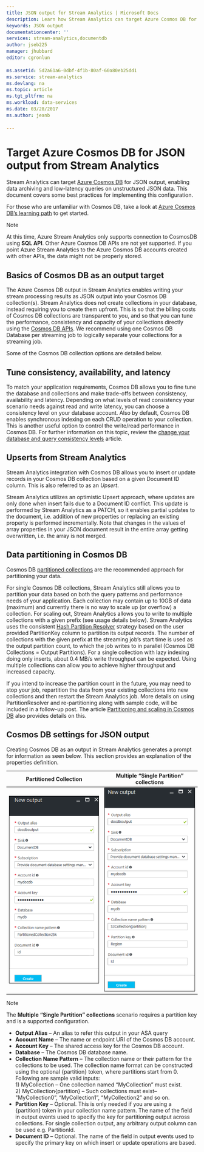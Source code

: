```yaml
---
title: JSON output for Stream Analytics | Microsoft Docs
description: Learn how Stream Analytics can target Azure Cosmos DB for JSON output, for data archiving and low-latency queries on unstructured JSON data.
keywords: JSON output
documentationcenter: ''
services: stream-analytics,documentdb
author: jseb225
manager: jhubbard
editor: cgronlun

ms.assetid: 5d2a61a6-0dbf-4f1b-80af-60a80eb25dd1
ms.service: stream-analytics
ms.devlang: na
ms.topic: article
ms.tgt_pltfrm: na
ms.workload: data-services
ms.date: 03/28/2017
ms.author: jeanb

---
```

# Target Azure Cosmos DB for JSON output from Stream Analytics
Stream Analytics can target [Azure Cosmos DB](https://azure.microsoft.com/services/documentdb/) for JSON output, enabling data archiving and low-latency queries on unstructured JSON data. This document covers some best practices for implementing this configuration.

For those who are unfamiliar with Cosmos DB, take a look at [Azure Cosmos DB’s learning path](https://azure.microsoft.com/documentation/learning-paths/documentdb/) to get started. 

> [!Note]
> At this time, Azure Stream Analytics only supports connection to CosmosDB using **SQL API**.
> Other Azure Cosmos DB APIs are not yet supported. If you point Azure Stream Analytics to the Azure Cosmos DB accounts created with other APIs, the data might not be properly stored. 

## Basics of Cosmos DB as an output target
The Azure Cosmos DB output in Stream Analytics enables writing your stream processing results as JSON output into your Cosmos DB collection(s). Stream Analytics does not create collections in your database, instead requiring you to create them upfront. This is so that the billing costs of Cosmos DB collections are transparent to you, and so that you can tune the performance, consistency and capacity of your collections directly using the [Cosmos DB APIs](https://msdn.microsoft.com/library/azure/dn781481.aspx). We recommend using one Cosmos DB Database per streaming job to logically separate your collections for a streaming job.

Some of the Cosmos DB collection options are detailed below.

## Tune consistency, availability, and latency
To match your application requirements, Cosmos DB allows you to fine tune the database and collections and make trade-offs between consistency, availability and latency. Depending on what levels of read consistency your scenario needs against read and write latency, you can choose a consistency level on your database account. Also by default, Cosmos DB enables synchronous indexing on each CRUD operation to your collection. This is another useful option to control the write/read performance in Cosmos DB. For further information on this topic, review the [change your database and query consistency levels](../cosmos-db/consistency-levels.md) article.

## Upserts from Stream Analytics
Stream Analytics integration with Cosmos DB allows you to insert or update records in your Cosmos DB collection based on a given Document ID column. This is also referred to as an *Upsert*.

Stream Analytics utilizes an optimistic Upsert approach, where updates are only done when insert fails due to a Document ID conflict. This update is performed by Stream Analytics as a PATCH, so it enables partial updates to the document, i.e. addition of new properties or replacing an existing property is performed incrementally. Note that changes in the values of array properties in your JSON document result in the entire array getting overwritten, i.e. the array is not merged.

## Data partitioning in Cosmos DB
Cosmos DB [partitioned collections](../cosmos-db/partition-data.md) are the recommended approach for partitioning your data. 

For single Cosmos DB collections, Stream Analytics still allows you to partition your data based on both the query patterns and performance needs of your application. Each collection may contain up to 10GB of data (maximum) and currently there is no way to scale up (or overflow) a collection. For scaling out, Stream Analytics allows you to write to multiple collections with a given prefix (see usage details below). Stream Analytics uses the consistent [Hash Partition Resolver](https://msdn.microsoft.com/library/azure/microsoft.azure.documents.partitioning.hashpartitionresolver.aspx) strategy based on the user provided PartitionKey column to partition its output records. The number of collections with the given prefix at the streaming job’s start time is used as the output partition count, to which the job writes to in parallel (Cosmos DB Collections = Output Partitions). For a single collection with lazy indexing doing only inserts, about 0.4 MB/s write throughput can be expected. Using multiple collections can allow you to achieve higher throughput and increased capacity.

If you intend to increase the partition count in the future, you may need to stop your job, repartition the data from your existing collections into new collections and then restart the Stream Analytics job. More details on using PartitionResolver and re-partitioning along with sample code, will be included in a follow-up post. The article [Partitioning and scaling in Cosmos DB](../cosmos-db/sql-api-partition-data.md) also provides details on this.

## Cosmos DB settings for JSON output
Creating Cosmos DB as an output in Stream Analytics generates a prompt for information as seen below. This section provides an explanation of the properties definition.

Partitioned Collection | Multiple “Single Partition” collections
---|---
![documentdb stream analytics output screen](media/stream-analytics-documentdb-output/stream-analytics-documentdb-output-1.png) |  ![documentdb stream analytics output screen](media/stream-analytics-documentdb-output/stream-analytics-documentdb-output-2.png)


  
> [!NOTE]
> The **Multiple “Single Partition” collections** scenario requires a partition key and is a supported configuration. 

* **Output Alias** – An alias to refer this output in your ASA query  
* **Account Name** – The name or endpoint URI of the Cosmos DB account.  
* **Account Key** – The shared access key for the Cosmos DB account.  
* **Database** – The Cosmos DB database name.  
* **Collection Name Pattern** – The collection name or their pattern for the collections to be used. The collection name format can be constructed using the optional {partition} token, where partitions start from 0. Following are sample valid inputs:  
  1\) MyCollection – One collection named “MyCollection” must exist.  
  2\) MyCollection{partition} – Such collections must exist– "MyCollection0”, “MyCollection1”, “MyCollection2” and so on.  
* **Partition Key** – Optional. This is only needed if you are using a {partition} token in your collection name pattern. The name of the field in output events used to specify the key for partitioning output across collections. For single collection output, any arbitrary output column can be used e.g. PartitionId.  
* **Document ID** – Optional. The name of the field in output events used to specify the primary key on which insert or update operations are based.  

